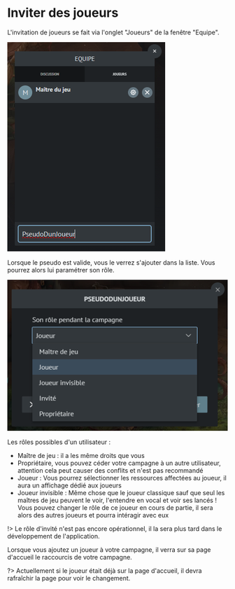 # Inviter des joueurs

L'invitation de joueurs se fait via l'onglet "Joueurs" de la fenêtre "Equipe".

![Ajout d'un joueur](../../../_media/fr/quickstart/campaign/add_player.png)

Lorsque le pseudo est valide, vous le verrez s'ajouter dans la liste.
Vous pourrez alors lui paramétrer son rôle.

![Configurer un joueur](../../../_media/fr/quickstart/campaign/player_settings.png)

Les rôles possibles d'un utilisateur :

- Maître de jeu : il a les même droits que vous
- Propriétaire, vous pouvez céder votre campagne à un autre utilisateur, attention cela peut causer des conflits et n'est pas recommandé
- Joueur : Vous pourrez sélectionner les ressources affectées au joueur, il aura un affichage dédié aux joueurs
- Joueur invisible : Même chose que le joueur classique sauf que seul les maîtres de jeu peuvent le voir, l'entendre en vocal et voir ses lancés ! Vous pouvez changer le rôle de ce joueur en cours de partie, il sera alors des autres joueurs et pourra intéragir avec eux

!> Le rôle d'invité n'est pas encore opérationnel, il la sera plus tard dans le développement de l'application.

Lorsque vous ajoutez un joueur à votre campagne, il verra sur sa page d'accueil le raccourcis de votre campagne.

?> Actuellement si le joueur était déjà sur la page d'accueil, il devra rafraîchir la page pour voir le changement.
